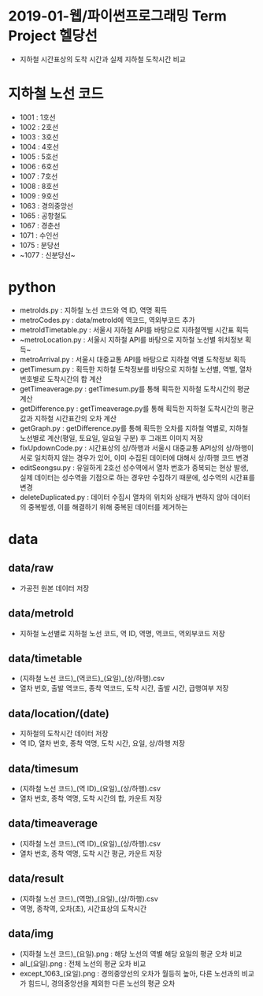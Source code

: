 # 2019-01-웹/파이썬프로그래밍 Term Project 헬당선
- 지하철 시간표상의 도착 시간과 실제 지하철 도착시간 비교

# 지하철 노선 코드
- 1001 : 1호선
- 1002 : 2호선
- 1003 : 3호선
- 1004 : 4호선
- 1005 : 5호선
- 1006 : 6호선
- 1007 : 7호선
- 1008 : 8호선
- 1009 : 9호선
- 1063 : 경의중앙선
- 1065 : 공항철도
- 1067 : 경춘선
- 1071 : 수인선
- 1075 : 분당선
- ~1077 : 신분당선~

# python
- metroIds.py : 지하철 노선 코드와 역 ID, 역명 획득
- metroCodes.py : data/metroId에 역코드, 역외부코드 추가
- metroIdTimetable.py : 서울시 지하철 API를 바탕으로 지하철역별 시간표 획득
- ~metroLocation.py : 서울시 지하철 API를 바탕으로 지하철 노선별 위치정보 획득~
- metroArrival.py : 서울시 대중교통 API를 바탕으로 지하철 역별 도착정보 획득
- getTimesum.py : 획득한 지하철 도착정보를 바탕으로 지하철 노선별, 역별, 열차번호별로 도착시간의 합 계산
- getTimeaverage.py : getTimesum.py를 통해 획득한 지하철 도착시간의 평균 계산
- getDifference.py : getTimeaverage.py를 통해 획득한 지하철 도착시간의 평균값과 지하철 시간표간의 오차 계산
- getGraph.py : getDifference.py를 통해 획득한 오차를 지하철 역별로, 지하철 노선별로 계산(평일, 토요일, 일요일 구분) 후 그래프 이미지 저장
- fixUpdownCode.py : 시간표상의 상/하행과 서울시 대중교통 API상의 상/하행이 서로 일치하지 않는 경우가 있어, 이미 수집된 데이터에 대해서 상/하행 코드 변경
- editSeongsu.py : 유일하게 2호선 성수역에서 열차 번호가 중복되는 현상 발생, 실제 데이터는 성수역을 기점으로 하는 경우만 수집하기 때문에, 성수역의 시간표를 변경
- deleteDuplicated.py : 데이터 수집시 열차의 위치와 상태가 변하지 않아 데이터의 중복발생, 이를 해결하기 위해 중복된 데이터를 제거하는 

# data
## data/raw
- 가공전 원본 데이터 저장

## data/metroId
- 지하철 노선별로 지하철 노선 코드, 역 ID, 역명, 역코드, 역외부코드 저장

## data/timetable
- (지하철 노선 코드)\_(역코드)\_(요일)\_(상/하행).csv
- 열차 번호, 출발 역코드, 종착 역코드, 도착 시간, 출발 시간, 급행여부 저장

## data/location/(date)
- 지하철의 도착시간 데이터 저장
- 역 ID, 열차 번호, 종착 역명, 도착 시간, 요일, 상/하행 저장

## data/timesum
- (지하철 노선 코드)\_(역 ID)\_(요일)\_(상/하행).csv
- 열차 번호, 종착 역명, 도착 시간의 합, 카운트 저장

## data/timeaverage
- (지하철 노선 코드)\_(역 ID)\_(요일)\_(상/하행).csv
- 열차 번호, 종착 역명, 도착 시간 평균, 카운트 저장

## data/result
- (지하철 노선 코드)\_(역명)\_(요일)\_(상/하행).csv
- 역명, 종착역, 오차(초), 시간표상의 도착시간

## data/img
- (지하철 노선 코드)\_(요일).png : 해당 노선의 역별 해당 요일의 평균 오차 비교
- all\_(요일).png : 전체 노선의 평균 오차 비교
- except\_1063\_(요일).png : 경의중앙선의 오차가 월등히 높아, 다른 노선과의 비교가 힘드니, 경의중앙선을 제외한 다른 노선의 평균 오차 
